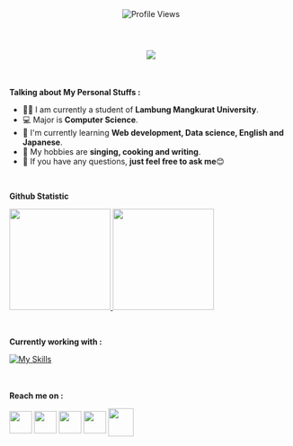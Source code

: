 <div align="center">
  <img src="https://komarev.com/ghpvc/?username=Joysitorus&style=for-the-badge" alt="Profile Views">
</div>

<br>

<h1 align="center">
  <a href="https://git.io/typing-svg">
    <img src="https://readme-typing-svg.herokuapp.com/?lines=Hello,+There!+👋;I'm+Joy+Sitorus+Pane;Nice+to+meet+you!;&center=true&size=30">
  </a>
</h1>

<br>

**Talking about My Personal Stuffs :**

- 👨‍🏛 I am currently a student of **Lambung Mangkurat University**.
- 💻 Major is **Computer Science**.
- 🌱 I'm currently learning **Web development, Data science, English and Japanese**. 
- 🤔 My hobbies are **singing, cooking and writing**.
- 💬 If you have any questions, **just feel free to ask me**:blush:
<br>

<p align="left"><b>Github Statistic</b></p>
<p align="left">
<a href="https://github.com/Joysitorus">
  <img height="180em" src="https://github-readme-stats-eight-theta.vercel.app/api?username=Joysitorus&show_icons=true&theme=algolia&include_all_commits=true&count_private=true"/>
  <img height="180em" src="https://github-readme-stats-eight-theta.vercel.app/api/top-langs/?username=Joysitorus&layout=compact&langs_count=8&theme=algolia"/>
</a>
</p>

<br>

<p align="left"><b>Currently working with :</b></p>
<div align="left">
  <a href="https://skills.thijs.gg">
    <img src="https://skills.thijs.gg/icons?i=java,python,javascript,nodejs,css,html,bootstrap,php,github,mysql,figma&theme=light" alt="My Skills">
  </a>
</div>

<br>
<br>

<p align="left"><b>Reach me  on : </b></p>
<p align="left">
<a href="https://www.linkedin.com/in/joysitoruspane" target="blank"><img align="center" src="https://cdn-icons-png.flaticon.com/512/3536/3536505.png" height="40" width="40" /></a>
<a href="https://www.instagram.com/joysitorusp_" target="blank"><img align="center" src="https://cdn-icons-png.flaticon.com/512/2111/2111463.png" height="40" width="40" /></a>
<a href="https://www.kaggle.com/joysitoruspane" target="blank"><img align="center" src="https://cdn4.iconfinder.com/data/icons/logos-and-brands/512/189_Kaggle_logo_logos-1024.png" height="40" width="40" /></a>
<a href="discordapp.com/users/671686179887775745" target="blank"><img align="center" src="https://cdn-icons-png.flaticon.com/512/2504/2504896.png" height="40" width="40" /></a>
<a href="mailto:joysitoruspane@gmail.com" target="blank"><img align="center" src="https://cdn-icons-png.flaticon.com/512/888/888853.png" height="50" width="45" /></a>
